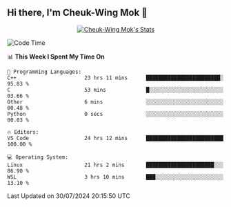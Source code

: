 ## Hi there, I'm Cheuk-Wing Mok 👋

<!--
**mozro0327/mozro0327** is a ✨ _special_ ✨ repository because its `README.md` (this file) appears on your GitHub profile.

Here are some ideas to get you started:

- 🔭 I’m currently working on ...
- 🌱 I’m currently learning ...
- 👯 I’m looking to collaborate on ...
- 🤔 I’m looking for help with ...
- 💬 Ask me about ...
- 📫 How to reach me: ...
- 😄 Pronouns: ...
- ⚡ Fun fact: ...
-->

<p align="center">
  <a href="https://github.com/mozro0327" class="rich-diff-level-one">
    <img src="https://github-readme-stats.vercel.app/api?username=mozro0327&title_color=333&text_color=777" alt="Cheuk-Wing Mok's Stats" >
    <!-- &hide=issues
    <img src="https://github-readme-stats.vercel.app/api?username=mozro0327&hide=issues&title_color=333&text_color=777" alt="Cheuk-Wing Mok's Stats" >
    -->
  </a>
</p>

<!--START_SECTION:waka-->
![Code Time](http://img.shields.io/badge/Code%20Time-2%2C849%20hrs%2045%20mins-blue)

📊 **This Week I Spent My Time On** 

```text
💬 Programming Languages: 
C++                      23 hrs 11 mins      ████████████████████████░   95.83 % 
C                        53 mins             █░░░░░░░░░░░░░░░░░░░░░░░░   03.66 % 
Other                    6 mins              ░░░░░░░░░░░░░░░░░░░░░░░░░   00.48 % 
Python                   0 secs              ░░░░░░░░░░░░░░░░░░░░░░░░░   00.03 % 

🔥 Editors: 
VS Code                  24 hrs 12 mins      █████████████████████████   100.00 % 

💻 Operating System: 
Linux                    21 hrs 2 mins       ██████████████████████░░░   86.90 % 
WSL                      3 hrs 10 mins       ███░░░░░░░░░░░░░░░░░░░░░░   13.10 % 
```


 Last Updated on 30/07/2024 20:15:50 UTC
<!--END_SECTION:waka-->
